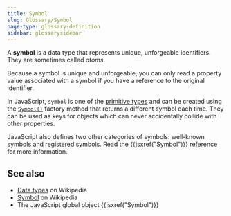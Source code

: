 ```yaml
---
title: Symbol
slug: Glossary/Symbol
page-type: glossary-definition
sidebar: glossarysidebar
---
```



A **symbol** is a data type that represents unique, unforgeable identifiers. They are sometimes called _atoms_.

Because a symbol is unique and unforgeable, you can only read a property value associated with a symbol if you have a reference to the original identifier.

In JavaScript, `symbol` is one of the [primitive types](/en-US/docs/Glossary/Primitive) and can be created using the [`Symbol()`](/en-US/docs/Web/JavaScript/Reference/Global_Objects/Symbol) factory method that returns a different symbol each time. They can be used as keys for objects which can never accidentally collide with other properties.

JavaScript also defines two other categories of symbols: well-known symbols and registered symbols. Read the {{jsxref("Symbol")}} reference for more information.

## See also

- [Data types](https://en.wikipedia.org/wiki/Data_type) on Wikipedia
- [Symbol](<https://en.wikipedia.org/wiki/Symbol_(programming)>) on Wikipedia
- The JavaScript global object {{jsxref("Symbol")}}

